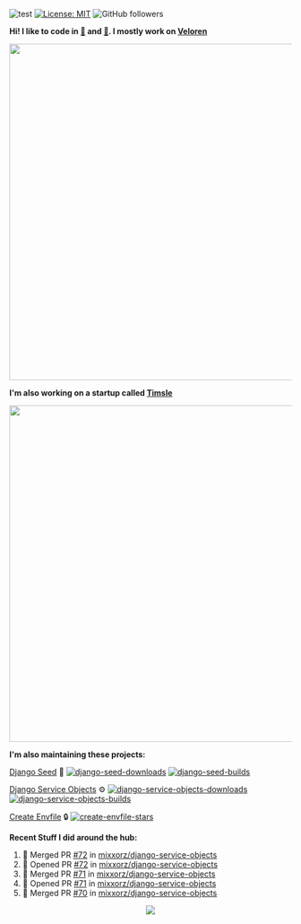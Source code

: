 ![test](https://hits.seeyoufarm.com/api/count/incr/badge.svg?url=https://github.com/AngelOnFira)
[![License: MIT](https://img.shields.io/badge/License-MIT-yellow.svg)](https://opensource.org/licenses/MIT)
![GitHub followers](https://img.shields.io/github/followers/angelonfira?style=social)

**Hi! I like to code in [:crab:](https://www.rust-lang.org/) and [:snake:](https://www.python.org/). I mostly work on [Veloren](https://veloren.net)**

<p align="center">
  <img width="600" src="https://media.discordapp.net/attachments/444005079410802699/730566298073038949/rsz_5f0656b6aa176.png">
</p>

**I'm also working on a startup called [Timsle](https://timsle.com)**

<p align="center">
  <img width="600" src="https://media.discordapp.net/attachments/444005079410802699/730566842674053130/rsz_5f0657242abb4.png">
</p>

**I'm also maintaining these projects:**

[Django Seed](https://github.com/Brobin/django-seed)
:seedling:
[![django-seed-downloads](https://pepy.tech/badge/django-seed)](https://pepy.tech/project/django-seed)
[![django-seed-builds](https://github.com/Brobin/django-seed/workflows/Test/badge.svg)](https://github.com/Brobin/django-seed)

[Django Service Objects](https://github.com/mixxorz/django-service-objects)
:gear:
[![django-service-objects-downloads](https://pepy.tech/badge/django-service-objects)](https://pepy.tech/project/django-service-objects)
[![django-service-objects-builds](https://github.com/mixxorz/django-service-objects/actions/workflows/test.yml/badge.svg)](https://github.com/mixxorz/django-service-objects/actions/workflows/test.yml)

[Create Envfile](https://github.com/SpicyPizza/create-envfile)
:lock:
[![create-envfile-stars](https://img.shields.io/github/stars/SpicyPizza/create-envfile?style=social)](https://github.com/SpicyPizza/create-envfile)

**Recent Stuff I did around the hub:**

<!--START_SECTION:activity-->
1. 🎉 Merged PR [#72](https://github.com/mixxorz/django-service-objects/pull/72) in [mixxorz/django-service-objects](https://github.com/mixxorz/django-service-objects)
2. 💪 Opened PR [#72](https://github.com/mixxorz/django-service-objects/pull/72) in [mixxorz/django-service-objects](https://github.com/mixxorz/django-service-objects)
3. 🎉 Merged PR [#71](https://github.com/mixxorz/django-service-objects/pull/71) in [mixxorz/django-service-objects](https://github.com/mixxorz/django-service-objects)
4. 💪 Opened PR [#71](https://github.com/mixxorz/django-service-objects/pull/71) in [mixxorz/django-service-objects](https://github.com/mixxorz/django-service-objects)
5. 🎉 Merged PR [#70](https://github.com/mixxorz/django-service-objects/pull/70) in [mixxorz/django-service-objects](https://github.com/mixxorz/django-service-objects)
<!--END_SECTION:activity-->

<p align="center">
  <img src="https://github-profile-trophy.vercel.app/?username=angelonfira&column=4&theme=nord&margin-w=15&margin-h=15">
</p>
